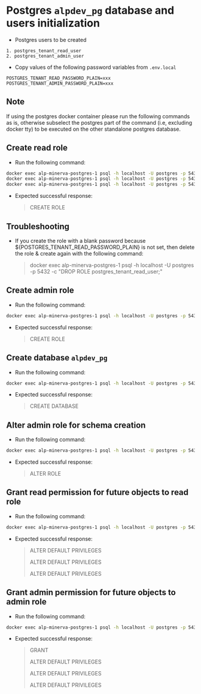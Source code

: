 # Postgres `alpdev_pg` database and users initialization

- Postgres users to be created

```
1. postgres_tenant_read_user
2. postgres_tenant_admin_user
```

- Copy values of the following password variables from `.env.local`

```
POSTGRES_TENANT_READ_PASSWORD_PLAIN=xxx
POSTGRES_TENANT_ADMIN_PASSWORD_PLAIN=xxx
```

## Note

If using the postgres docker container please run the following commands as is, otherwise subselect the postgres part of the command (i.e, excluding docker tty) to be executed on the other standalone postgres database.

## Create read role

- Run the following command:

```bash
docker exec alp-minerva-postgres-1 psql -h localhost -U postgres -p 5432 -c "CREATE ROLE postgres_tenant_read_user NOSUPERUSER LOGIN ENCRYPTED PASSWORD '${POSTGRES_TENANT_READ_PASSWORD_PLAIN}';"
docker exec alp-minerva-postgres-1 psql -h localhost -U postgres -p 5432 -c "CREATE ROLE postgres_tenant_read_role;"
docker exec alp-minerva-postgres-1 psql -h localhost -U postgres -p 5432 -c "GRANT postgres_tenant_read_role to postgres_tenant_read_user;"
```

- Expected successful response:
  > CREATE ROLE

## Troubleshooting

- If you create the role with a blank password because ${POSTGRES_TENANT_READ_PASSWORD_PLAIN} is not set, then delete the role & create again with the following command:
  > docker exec alp-minerva-postgres-1 psql -h localhost -U postgres -p 5432 -c "DROP ROLE postgres_tenant_read_user;"

## Create admin role

- Run the following command:

```bash
docker exec alp-minerva-postgres-1 psql -h localhost -U postgres -p 5432 -c "CREATE ROLE postgres_tenant_admin_user NOSUPERUSER LOGIN ENCRYPTED PASSWORD '${POSTGRES_TENANT_ADMIN_PASSWORD_PLAIN}';"
```

- Expected successful response:
  > CREATE ROLE

## Create database `alpdev_pg`

- Run the following command:

```bash
docker exec alp-minerva-postgres-1 psql -h localhost -U postgres -p 5432 -c "CREATE DATABASE alpdev_pg;"
```

- Expected successful response:
  > CREATE DATABASE

## Alter admin role for schema creation

- Run the following command:

```bash
docker exec alp-minerva-postgres-1 psql -h localhost -U postgres -p 5432 -d alpdev_pg -c "ALTER ROLE postgres_tenant_admin_user CREATEROLE NOSUPERUSER NOCREATEDB NOREPLICATION NOBYPASSRLS;"
```

- Expected successful response:
  > ALTER ROLE

## Grant read permission for future objects to read role

- Run the following command:

```bash
docker exec alp-minerva-postgres-1 psql -h localhost -U postgres -p 5432 -d alpdev_pg -c "ALTER DEFAULT PRIVILEGES GRANT SELECT ON TABLES TO postgres_tenant_read_user; ALTER DEFAULT PRIVILEGES GRANT USAGE, SELECT ON SEQUENCES TO postgres_tenant_read_user; ALTER DEFAULT PRIVILEGES GRANT EXECUTE ON FUNCTIONS TO postgres_tenant_read_user;"
```

- Expected successful response:
  > ALTER DEFAULT PRIVILEGES
  >
  > ALTER DEFAULT PRIVILEGES
  >
  > ALTER DEFAULT PRIVILEGES

## Grant admin permission for future objects to admin role

- Run the following command:

```bash
docker exec alp-minerva-postgres-1 psql -h localhost -U postgres -p 5432 -d alpdev_pg -c "GRANT CREATE ON DATABASE alpdev_pg TO postgres_tenant_admin_user WITH GRANT OPTION; ALTER DEFAULT PRIVILEGES GRANT ALL ON TABLES TO postgres_tenant_admin_user WITH GRANT OPTION; ALTER DEFAULT PRIVILEGES GRANT ALL ON SEQUENCES TO postgres_tenant_admin_user WITH GRANT OPTION; ALTER DEFAULT PRIVILEGES GRANT ALL ON FUNCTIONS TO postgres_tenant_admin_user WITH GRANT OPTION;"
```

- Expected successful response:
  > GRANT
  >
  > ALTER DEFAULT PRIVILEGES
  >
  > ALTER DEFAULT PRIVILEGES
  >
  > ALTER DEFAULT PRIVILEGES
